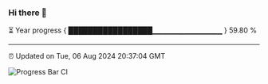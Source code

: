 ### Hi there 👋

⏳ Year progress { █████████████████▁▁▁▁▁▁▁▁▁▁▁▁▁ } 59.80 %

---

⏰ Updated on Tue, 06 Aug 2024 20:37:04 GMT

![Progress Bar CI](https://github.com/IshwaranRudhara/GIT-ACTION/workflows/Progress%20Bar%20CI/badge.svg)
